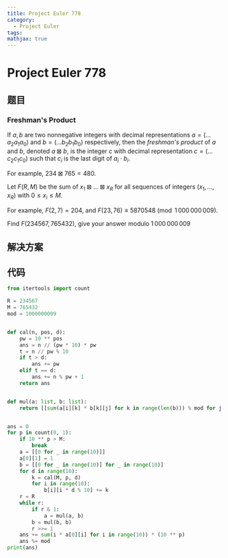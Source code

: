 ```yaml
---
title: Project Euler 778
category:
  - Project Euler
tags:
mathjax: true
---
```

<escape><!-- more --></escape>
    
# Project Euler 778
## 题目
### Freshman's Product



If $a,b$ are two nonnegative integers with decimal representations $a=(\dots a_2a_1a_0)$ and $b=(\dots b_2b_1b_0)$ respectively, then the *freshman's product* of $a$ and $b$, denoted $a\boxtimes b$, is the integer $c$ with decimal representation $c=(\dots c_2c_1c_0)$ such that $c_i$ is the last digit of $a_i\cdot b_i$.

For example, $234 \boxtimes 765 = 480$.


Let $F(R,M)$ be the sum of $x_1 \boxtimes \dots \boxtimes x_R$ for all sequences of integers $(x_1,\dots,x_R)$ with $0\leq x_i \leq M$.

For example, $F(2, 7) = 204$, and $F(23, 76) \equiv 5870548 \pmod{ 1\,000\,000\,009}$.


Find $F(234567,765432)$, give your answer modulo $1\,000\,000\,009$



## 解决方案


## 代码


```py
from itertools import count

R = 234567
M = 765432
mod = 1000000009


def cal(n, pos, d):
    pw = 10 ** pos
    ans = n // (pw * 10) * pw
    t = n // pw % 10
    if t > d:
        ans += pw
    elif t == d:
        ans += n % pw + 1
    return ans


def mul(a: list, b: list):
    return [[sum(a[i][k] * b[k][j] for k in range(len(b))) % mod for j in range(len(b[0]))] for i in range(len(a))]


ans = 0
for p in count(0, 1):
    if 10 ** p > M:
        break
    a = [[0 for _ in range(10)]]
    a[0][1] = 1
    b = [[0 for _ in range(10)] for _ in range(10)]
    for d in range(10):
        k = cal(M, p, d)
        for i in range(10):
            b[i][i * d % 10] += k
    r = R
    while r:
        if r & 1:
            a = mul(a, b)
        b = mul(b, b)
        r >>= 1
    ans += sum(i * a[0][i] for i in range(10)) * (10 ** p)
    ans %= mod
print(ans)

```